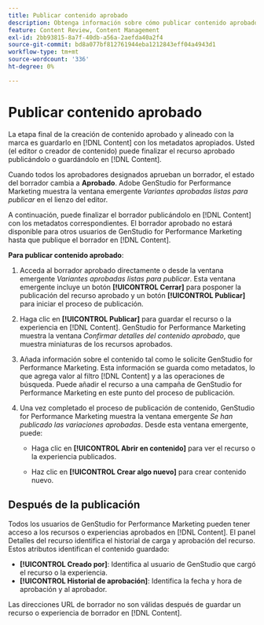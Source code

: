 ```yaml
---
title: Publicar contenido aprobado
description: Obtenga información sobre cómo publicar contenido aprobado con Adobe GenStudio for Performance Marketing.
feature: Content Review, Content Management
exl-id: 2bb93815-8a7f-40db-a56a-2aefda40a2f4
source-git-commit: bd8a077bf812761944eba1212843eff04a4943d1
workflow-type: tm+mt
source-wordcount: '336'
ht-degree: 0%

---
```


# Publicar contenido aprobado

La etapa final de la creación de contenido aprobado y alineado con la marca es guardarlo en [!DNL Content] con los metadatos apropiados. Usted (el editor o creador de contenido) puede finalizar el recurso aprobado publicándolo o guardándolo en [!DNL Content].

Cuando todos los aprobadores designados aprueban un borrador, el estado del borrador cambia a **Aprobado**. Adobe GenStudio for Performance Marketing muestra la ventana emergente _Variantes aprobadas listas para publicar_ en el lienzo del editor.

A continuación, puede finalizar el borrador publicándolo en [!DNL Content] con los metadatos correspondientes. El borrador aprobado no estará disponible para otros usuarios de GenStudio for Performance Marketing hasta que publique el borrador en [!DNL Content].

**Para publicar contenido aprobado**:

1. Acceda al borrador aprobado directamente o desde la ventana emergente _Variantes aprobadas listas para publicar_. Esta ventana emergente incluye un botón **[!UICONTROL Cerrar]** para posponer la publicación del recurso aprobado y un botón **[!UICONTROL Publicar]** para iniciar el proceso de publicación.

1. Haga clic en **[!UICONTROL Publicar]** para guardar el recurso o la experiencia en [!DNL Content]. GenStudio for Performance Marketing muestra la ventana _Confirmar detalles del contenido aprobado_, que muestra miniaturas de los recursos aprobados.

1. Añada información sobre el contenido tal como le solicite GenStudio for Performance Marketing. Esta información se guarda como metadatos, lo que agrega valor al filtro [!DNL Content] y a las operaciones de búsqueda. Puede añadir el recurso a una campaña de GenStudio for Performance Marketing en este punto del proceso de publicación.

1. Una vez completado el proceso de publicación de contenido, GenStudio for Performance Marketing muestra la ventana emergente _Se han publicado las variaciones aprobadas_. Desde esta ventana emergente, puede:

   * Haga clic en **[!UICONTROL Abrir en contenido]** para ver el recurso o la experiencia publicados.

   * Haz clic en **[!UICONTROL Crear algo nuevo]** para crear contenido nuevo.

## Después de la publicación

Todos los usuarios de GenStudio for Performance Marketing pueden tener acceso a los recursos o experiencias aprobados en [!DNL Content]. El panel Detalles del recurso identifica el historial de carga y aprobación del recurso. Estos atributos identifican el contenido guardado:

* **[!UICONTROL Creado por]**: Identifica al usuario de GenStudio que cargó el recurso o la experiencia.
* **[!UICONTROL Historial de aprobación]**: Identifica la fecha y hora de aprobación y al aprobador.

Las direcciones URL de borrador no son válidas después de guardar un recurso o experiencia de borrador en [!DNL Content].
